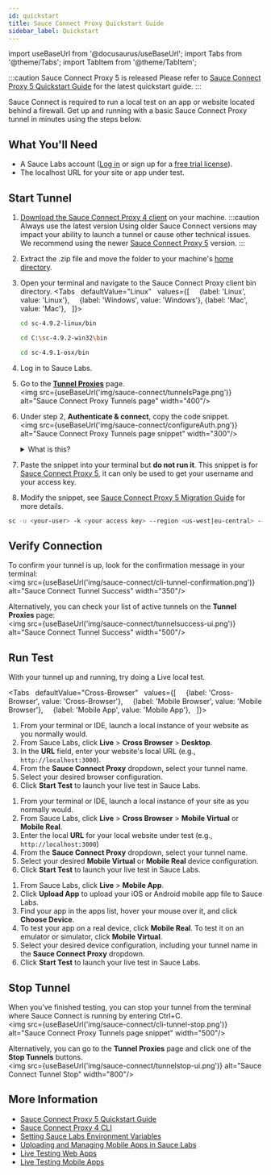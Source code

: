 ```yaml
---
id: quickstart
title: Sauce Connect Proxy Quickstart Guide
sidebar_label: Quickstart
---
```


import useBaseUrl from '@docusaurus/useBaseUrl';
import Tabs from '@theme/Tabs';
import TabItem from '@theme/TabItem';

:::caution Sauce Connect Proxy 5 is released
Please refer to [Sauce Connect Proxy 5 Quickstart Guide](/secure-connections/sauce-connect-5/quickstart/) for the latest quickstart guide.
:::

Sauce Connect is required to run a local test on an app or website located behind a firewall. Get up and running with a basic Sauce Connect Proxy tunnel in minutes using the steps below.

## What You'll Need

- A Sauce Labs account ([Log in](https://accounts.saucelabs.com/am/XUI/#login/) or sign up for a [free trial license](https://saucelabs.com/sign-up)).
- The localhost URL for your site or app under test.

## Start Tunnel

1. [Download the Sauce Connect Proxy 4 client](/secure-connections/sauce-connect/installation/#downloading-sauce-connect-proxy) on your machine.
   :::caution Always use the latest version
   Using older Sauce Connect versions may impact your ability to launch a tunnel or cause other technical issues.
   We recommend using the newer [Sauce Connect Proxy 5](/secure-connections/sauce-connect-5/quickstart/) version.
   :::
2. Extract the .zip file and move the folder to your machine's [home directory](https://en.wikipedia.org/wiki/Home_directory).
3. Open your terminal and navigate to the Sauce Connect Proxy client bin directory.
   <Tabs
     defaultValue="Linux"
     values={[
       {label: 'Linux', value: 'Linux'},
       {label: 'Windows', value: 'Windows'},
       {label: 'Mac', value: 'Mac'},
     ]}>

   <TabItem value="Linux">

   ```bash
   cd sc-4.9.2-linux/bin
   ```

   </TabItem>
   <TabItem value="Windows">

   ```bash
   cd C:\sc-4.9.2-win32\bin
   ```

   </TabItem>
   <TabItem value="Mac">

   ```bash
   cd sc-4.9.1-osx/bin
   ```

   </TabItem>
   </Tabs>
4. Log in to Sauce Labs.
5. Go to the [**Tunnel Proxies**](https://app.saucelabs.com/tunnels) page.<br/><img src={useBaseUrl('img/sauce-connect/tunnelsPage.png')} alt="Sauce Connect Proxy Tunnels page" width="400"/>
6. Under step 2, **Authenticate & connect**, copy the code snippet.<br/><img src={useBaseUrl('img/sauce-connect/configureAuth.png')} alt="Sauce Connect Proxy Tunnels page snippet" width="300"/>
   <details><summary>What is this?</summary>
   This snippet contains your authentication credentials (username and access key), selects a Sauce Labs Data Center, and applies a name to your tunnel. Optionally, you can rename your tunnel by replacing the value after the <code>--tunnel-name</code> flag.
   </details>
7. Paste the snippet into your terminal but **do not run it**. This snippet is for [Sauce Connect Proxy 5](/secure-connections/sauce-connect-5/quickstart/), it can only be used to get your username and your access key.
8. Modify the snippet, see [Sauce Connect Proxy 5 Migration Guide](/secure-connections/sauce-connect-5/migrating/) for more details.

```bash
sc -u <your-user> -k <your access key> --region <us-west|eu-central> --tunnel-name your_tunnel_name
```

## Verify Connection

To confirm your tunnel is up, look for the confirmation message in your terminal:<br/><img src={useBaseUrl('img/sauce-connect/cli-tunnel-confirmation.png')} alt="Sauce Connect Tunnel Success" width="350"/>

Alternatively, you can check your list of active tunnels on the **Tunnel Proxies** page:<br/><img src={useBaseUrl('img/sauce-connect/tunnelsuccess-ui.png')} alt="Sauce Connect Tunnel Success" width="500"/>

## Run Test

With your tunnel up and running, try doing a Live <!--or Automated--> local test.

<Tabs
  defaultValue="Cross-Browser"
  values={[
    {label: 'Cross-Browser', value: 'Cross-Browser'},
    {label: 'Mobile Browser', value: 'Mobile Browser'},
    {label: 'Mobile App', value: 'Mobile App'},
  ]}>

<TabItem value="Cross-Browser">

1. From your terminal or IDE, launch a local instance of your website as you normally would.
2. From Sauce Labs, click **Live** > **Cross Browser** > **Desktop**.
3. In the **URL** field, enter your website's local URL (e.g., `http://localhost:3000`).
4. From the **Sauce Connect Proxy** dropdown, select your tunnel name.
5. Select your desired browser configuration.
6. Click **Start Test** to launch your live test in Sauce Labs.

</TabItem>
<TabItem value="Mobile Browser">

1. From your terminal or IDE, launch a local instance of your site as you normally would.
2. From Sauce Labs, click **Live** > **Cross Browser** > **Mobile Virtual** or **Mobile Real**.
3. Enter the local **URL** for your local website under test (e.g., `http://localhost:3000`)
4. From the **Sauce Connect Proxy** dropdown, select your tunnel name.
5. Select your desired **Mobile Virtual** or **Mobile Real** device configuration.
6. Click **Start Test** to launch your live test in Sauce Labs.

</TabItem>
<TabItem value="Mobile App">

1. From Sauce Labs, click **Live** > **Mobile App**.
2. Click **Upload App** to upload your iOS or Android mobile app file to Sauce Labs.
3. Find your app in the apps list, hover your mouse over it, and click **Choose Device**.
4. To test your app on a real device, click **Mobile Real**. To test it on an emulator or simulator, click **Mobile Virtual**.
5. Select your desired device configuration, including your tunnel name in the **Sauce Connect Proxy** dropdown.
6. Click **Start Test** to launch your live test in Sauce Labs.

</TabItem>
</Tabs>

## Stop Tunnel

When you've finished testing, you can stop your tunnel from the terminal where Sauce Connect is running by entering Ctrl+C.<br/><img src={useBaseUrl('img/sauce-connect/cli-tunnel-stop.png')} alt="Sauce Connect Proxy Tunnels page snippet" width="500"/>

Alternatively, you can go to the **Tunnel Proxies** page and click one of the **Stop Tunnels** buttons.<br/><img src={useBaseUrl('img/sauce-connect/tunnelstop-ui.png')} alt="Sauce Connect Tunnel Stop" width="800"/>

## More Information

- [Sauce Connect Proxy 5 Quickstart Guide](/secure-connections/sauce-connect-5/quickstart/)
- [Sauce Connect Proxy 4 CLI](/dev/cli/sauce-connect-proxy/)
- [Setting Sauce Labs Environment Variables](/secure-connections/sauce-connect/setup-configuration/environment-variables/)
- [Uploading and Managing Mobile Apps in Sauce Labs](/mobile-apps/app-storage)
- [Live Testing Web Apps](/web-apps/live-testing/live-cross-browser-testing/)
- [Live Testing Mobile Apps](/mobile-apps/live-testing/live-mobile-app-testing/)
